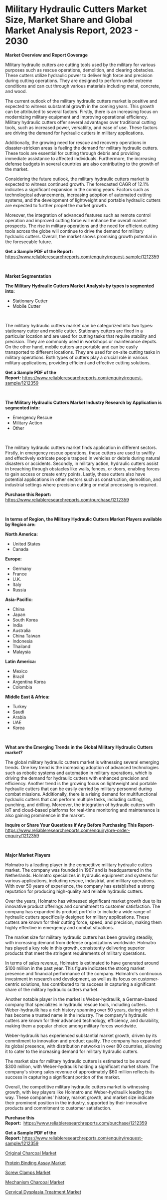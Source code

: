 <p><h1>Military Hydraulic Cutters Market Size, Market Share and Global Market Analysis Report, 2023 - 2030</h1></p><p><strong>Market Overview and Report Coverage</strong></p>
<p><p>Military hydraulic cutters are cutting tools used by the military for various purposes such as rescue operations, demolition, and clearing obstacles. These cutters utilize hydraulic power to deliver high force and precision during cutting operations. They are designed to perform under extreme conditions and can cut through various materials including metal, concrete, and wood.</p><p>The current outlook of the military hydraulic cutters market is positive and expected to witness substantial growth in the coming years. This growth can be attributed to several factors. Firstly, there is an increasing focus on modernizing military equipment and improving operational efficiency. Military hydraulic cutters offer several advantages over traditional cutting tools, such as increased power, versatility, and ease of use. These factors are driving the demand for hydraulic cutters in military applications.</p><p>Additionally, the growing need for rescue and recovery operations in disaster-stricken areas is fueling the demand for military hydraulic cutters. These tools are essential for cutting through debris and providing immediate assistance to affected individuals. Furthermore, the increasing defense budgets in several countries are also contributing to the growth of the market.</p><p>Considering the future outlook, the military hydraulic cutters market is expected to witness continued growth. The forecasted CAGR of 12.1% indicates a significant expansion in the coming years. Factors such as technological advancements, increasing adoption of automated cutting systems, and the development of lightweight and portable hydraulic cutters are expected to further propel the market growth.</p><p>Moreover, the integration of advanced features such as remote control operation and improved cutting force will enhance the overall market prospects. The rise in military operations and the need for efficient cutting tools across the globe will continue to drive the demand for military hydraulic cutters. Overall, the market shows promising growth potential in the foreseeable future.</p></p>
<p><strong>Get a Sample PDF of the Report:</strong> <a href="https://www.reliableresearchreports.com/enquiry/request-sample/1212359">https://www.reliableresearchreports.com/enquiry/request-sample/1212359</a></p>
<p>&nbsp;</p>
<p><strong>Market Segmentation</strong></p>
<p><strong>The Military Hydraulic Cutters Market Analysis by types is segmented into:</strong></p>
<p><ul><li>Stationary Cutter</li><li>Mobile Cutter</li></ul></p>
<p>&nbsp;</p>
<p><p>The military hydraulic cutters market can be categorized into two types: stationary cutter and mobile cutter. Stationary cutters are fixed in a particular location and are used for cutting tasks that require stability and precision. They are commonly used in workshops or maintenance depots. On the other hand, mobile cutters are portable and can be easily transported to different locations. They are used for on-site cutting tasks in military operations. Both types of cutters play a crucial role in various military applications, providing efficient and effective cutting solutions.</p></p>
<p><strong>Get a Sample PDF of the Report:</strong>&nbsp;<a href="https://www.reliableresearchreports.com/enquiry/request-sample/1212359">https://www.reliableresearchreports.com/enquiry/request-sample/1212359</a></p>
<p>&nbsp;</p>
<p><strong>The Military Hydraulic Cutters Market Industry Research by Application is segmented into:</strong></p>
<p><ul><li>Emergency Rescue</li><li>Military Action</li><li>Other</li></ul></p>
<p>&nbsp;</p>
<p><p>The military hydraulic cutters market finds application in different sectors. Firstly, in emergency rescue operations, these cutters are used to swiftly and effectively extricate people trapped in vehicles or debris during natural disasters or accidents. Secondly, in military action, hydraulic cutters assist in breaching through obstacles like walls, fences, or doors, enabling forces to gain access or create entry points. Lastly, these cutters also have potential applications in other sectors such as construction, demolition, and industrial settings where precision cutting or metal processing is required.</p></p>
<p><strong>Purchase this Report:</strong>&nbsp; <a href="https://www.reliableresearchreports.com/purchase/1212359">https://www.reliableresearchreports.com/purchase/1212359</a></p>
<p>&nbsp;</p>
<p><strong>In terms of Region, the Military Hydraulic Cutters Market Players available by Region are:</strong></p>
<p>
    <p> <strong> North America: </strong>
        <ul>
            <li>United States</li>
            <li>Canada</li>
        </ul>
        </p> 
    <p> <strong> Europe: </strong>
        <ul>
            <li>Germany</li>
            <li>France</li>
            <li>U.K.</li>
            <li>Italy</li>
            <li>Russia</li>
        </ul>
        </p> 
    <p> <strong> Asia-Pacific: </strong>
        <ul>
            <li>China</li>
            <li>Japan</li>
            <li>South Korea</li>
            <li>India</li>
            <li>Australia</li>
            <li>China Taiwan</li>
            <li>Indonesia</li>
            <li>Thailand</li>
            <li>Malaysia</li>
        </ul>
        </p> 
    <p> <strong> Latin America: </strong>
        <ul>
            <li>Mexico</li>
            <li>Brazil</li>
            <li>Argentina Korea</li>
            <li>Colombia</li>
        </ul>
        </p> 
    <p> <strong> Middle East & Africa: </strong>
        <ul>
            <li>Turkey</li>
            <li>Saudi</li>
            <li>Arabia</li>
            <li>UAE</li>
            <li>Korea</li>
        </ul>
    </p>
    </p>
<p>&nbsp;</p>
<p><strong>What are the Emerging Trends in the Global Military Hydraulic Cutters market?</strong></p>
<p><p>The global military hydraulic cutters market is witnessing several emerging trends. One key trend is the increasing adoption of advanced technologies such as robotic systems and automation in military operations, which is driving the demand for hydraulic cutters with enhanced precision and efficiency. Another trend is the growing focus on lightweight and portable hydraulic cutters that can be easily carried by military personnel during combat missions. Additionally, there is a rising demand for multifunctional hydraulic cutters that can perform multiple tasks, including cutting, punching, and drilling. Moreover, the integration of hydraulic cutters with IoT and cloud-based platforms for real-time monitoring and maintenance is also gaining prominence in the market.</p></p>
<p><strong>Inquire or Share Your Questions If Any Before Purchasing This Report</strong>- <a href="https://www.reliableresearchreports.com/enquiry/pre-order-enquiry/1212359">https://www.reliableresearchreports.com/enquiry/pre-order-enquiry/1212359</a></p>
<p>&nbsp;</p>
<p><strong>Major Market Players</strong></p>
<p><p>Holmatro is a leading player in the competitive military hydraulic cutters market. The company was founded in 1967 and is headquartered in the Netherlands. Holmatro specializes in hydraulic equipment and systems for various applications, including rescue, industrial, and military operations. With over 50 years of experience, the company has established a strong reputation for producing high-quality and reliable hydraulic cutters.</p><p>Over the years, Holmatro has witnessed significant market growth due to its innovative product offerings and commitment to customer satisfaction. The company has expanded its product portfolio to include a wide range of hydraulic cutters specifically designed for military applications. These cutters are known for their cutting force, speed, and precision, making them highly effective in emergency and combat situations.</p><p>The market size for military hydraulic cutters has been growing steadily, with increasing demand from defense organizations worldwide. Holmatro has played a key role in this growth, consistently delivering superior products that meet the stringent requirements of military operations.</p><p>In terms of sales revenue, Holmatro is estimated to have generated around $100 million in the past year. This figure indicates the strong market presence and financial performance of the company. Holmatro's continuous investment in research and development, as well as its focus on customer-centric solutions, has contributed to its success in capturing a significant share of the military hydraulic cutters market.</p><p>Another notable player in the market is Weber-hydraulik, a German-based company that specializes in hydraulic rescue tools, including cutters. Weber-hydraulik has a rich history spanning over 50 years, during which it has become a trusted name in the industry. The company's hydraulic cutters are known for their advanced technology, efficiency, and durability, making them a popular choice among military forces worldwide.</p><p>Weber-hydraulik has experienced substantial market growth, driven by its commitment to innovation and product quality. The company has expanded its global presence, with distribution networks in over 80 countries, allowing it to cater to the increasing demand for military hydraulic cutters.</p><p>The market size for military hydraulic cutters is estimated to be around $300 million, with Weber-hydraulik holding a significant market share. The company's strong sales revenue of approximately $60 million reflects its success in capturing a significant portion of the market.</p><p>Overall, the competitive military hydraulic cutters market is witnessing growth, with key players like Holmatro and Weber-hydraulik leading the way. These companies' history, market growth, and market size indicate their prominent position in the industry, supported by their innovative products and commitment to customer satisfaction.</p></p>
<p><strong>Purchase this Report:</strong>&nbsp;&nbsp;<a href="https://www.reliableresearchreports.com/purchase/1212359">https://www.reliableresearchreports.com/purchase/1212359</a></p>
<p></p>
<p><strong>Get a Sample PDF of the Report:</strong>&nbsp;<a href="https://www.reliableresearchreports.com/enquiry/request-sample/1212359">https://www.reliableresearchreports.com/enquiry/request-sample/1212359</a></p>
<p><p><a href="https://medium.com/@mikemonahan1944/original-charcoal-market-size-growth-forecast-2023-2030-4090de936ac1">Original Charcoal Market</a></p><p><a href="https://www.linkedin.com/pulse/protein-binding-assay-market-size-growth-forecast-from-xefse/">Protein Binding Assay Market</a></p><p><a href="https://github.com/rahu1505/Market-Research-Report-List-1/blob/main/screw-clamps-market.md">Screw Clamps Market</a></p><p><a href="https://medium.com/@elianehilll2023/mechanism-charcoal-market-size-growth-forecast-2023-2030-94644bf62898">Mechanism Charcoal Market</a></p><p><a href="https://www.linkedin.com/pulse/cervical-dysplasia-treatment-market-size-2023-2030-gofye/">Cervical Dysplasia Treatment Market</a></p></p>